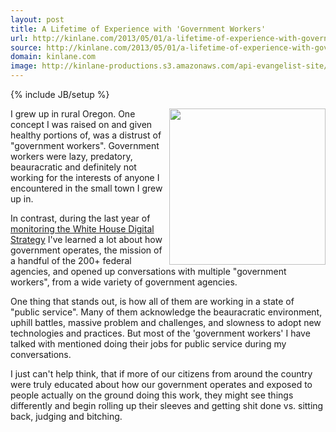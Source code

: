 ```yaml
---
layout: post
title: A Lifetime of Experience with 'Government Workers'
url: http://kinlane.com/2013/05/01/a-lifetime-of-experience-with-government-workers/
source: http://kinlane.com/2013/05/01/a-lifetime-of-experience-with-government-workers/
domain: kinlane.com
image: http://kinlane-productions.s3.amazonaws.com/api-evangelist-site/blog/uncle-sam.jpg
---
```

{% include JB/setup %}<p>
     <img class="c1"
        src="https://s3.amazonaws.com/kinlane-productions/uncle-sam.jpg"
        alt=""
        width="250"
        align="right" />
</p>

<p>
     I grew up in rural Oregon. One concept I was raised on and given healthy portions of, was a distrust of "government workers". Government workers were lazy, predatory, beauracratic and definitely not working for the interests of anyone I encountered in the small town I grew up in.
</p>

<p>
     In contrast, during the last year of <a href="http://www.apievangelist.com/federal_government.php">monitoring the White House Digital Strategy</a> I've learned a lot about how government operates, the mission of a handful of the 200+ federal agencies, and opened up conversations with multiple "government workers", from a wide variety of government agencies.
</p>

<p>
     One thing that stands out, is how all of them are working in a state of "public service". Many of them acknowledge the beauracratic environment, uphill battles, massive problem and challenges, and slowness to adopt new technologies and practices. But most of the 'government workers' I have talked with mentioned doing their jobs for public service during my conversations.
</p>

<p>
     I just can't help think, that if more of our citizens from around the country were truly educated about how our government operates and exposed to people actually on the ground doing this work, they might see things differently and begin rolling up their sleeves and getting shit done vs. sitting back, judging and bitching.
</p>